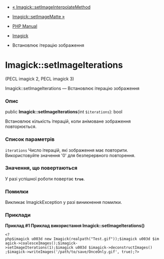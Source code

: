- [«
Imagick::setImageInterpolateMethod](imagick.setimageinterpolatemethod.md)
- [Imagick::setImageMatte »](imagick.setimagematte.md)

- [PHP Manual](index.md)
- [Imagick](class.imagick.md)
- Встановлює ітерацію зображення

# Imagick::setImageIterations

(PECL imagick 2, PECL imagick 3)

Imagick::setImageIterations — Встановлює ітерацію зображення

### Опис

public **Imagick::setImageIterations**(int `$iterations`): bool

Встановлює кількість ітерацій, коли анімоване зображення
повторюється.

### Список параметрів

`iterations`
Число ітерацій, які зображення має повторити. Використовуйте
значення '0' для безперервного повторення.

### Значення, що повертаються

У разі успішної роботи повертає **`true`**.

### Помилки

Викликає ImagickException у разі виникнення помилки.

### Приклади

**Приклад #1 Приклад використання **Imagick::setImageIterations()****

` <?php$imagick u003d new Imagick(realpath("Test.gif"));$imagick u003d $imagick->coalesceImages();$imagick->setImageIterations(1);$imagick u003d $imagick->deconstructImages() ;$imagick->writeImages('/path/to/save/OnceOnly.gif', true);?> `
